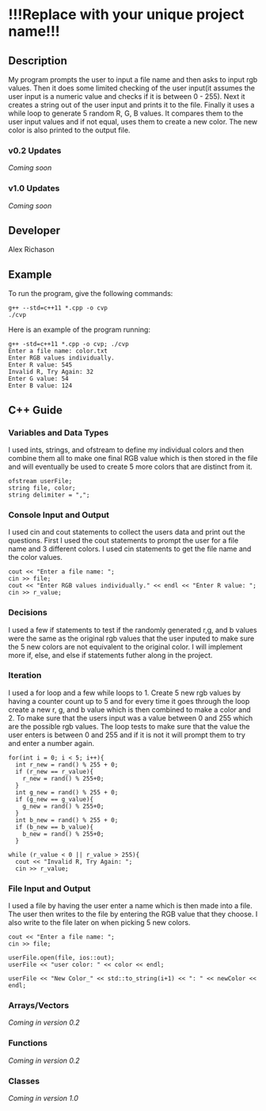 # !!!Replace with your unique project name!!!

## Description

My program prompts the user to input a file name and then asks to input rgb values. 
Then it does some limited checking of the user input(it assumes the user input is a numeric value and checks if it is between 0 - 255). 
Next it creates a string out of the user input and prints it to the file.
Finally it uses a while loop to generate 5 random R, G, B values. It compares them to the user input values and if not equal, uses them to create a new color. The new color is also printed to the output file.


### v0.2 Updates

*Coming soon*

### v1.0 Updates

*Coming soon*


## Developer

Alex Richason

## Example

To run the program, give the following commands:

```
g++ --std=c++11 *.cpp -o cvp
./cvp
```

Here is an example of the program running:

```
g++ -std=c++11 *.cpp -o cvp; ./cvp
Enter a file name: color.txt
Enter RGB values individually.
Enter R value: 545
Invalid R, Try Again: 32
Enter G value: 54
Enter B value: 124

```

## C++ Guide

### Variables and Data Types

I used ints, strings, and ofstream to define my individual colors and then combine them all to make one final RGB value which is then stored in the file and will eventually be used to create 5 more colors that are distinct from it.
```
ofstream userFile;
string file, color;
string delimiter = ",";
```
### Console Input and Output

I used cin and cout statements to collect the users data and print out the questions. First I used the cout statements to prompt the user for a file name and 3 different colors. I used cin statements to get the file name and the color values.

```
cout << "Enter a file name: ";
cin >> file;
cout << "Enter RGB values individually." << endl << "Enter R value: ";
cin >> r_value;
```

### Decisions

I used a few if statements to test if the randomly generated r,g, and b values were the same as the original rgb values that the user inputed to make sure the 5 new colors are not equivalent to the original color. I will implement more if, else, and else if statements futher along in the project. 

### Iteration

I used a for loop and a few while loops to 1. Create 5 new rgb values by having a counter count up to 5 and for every time it goes through the loop create a new r, g, and b value which is then combined to make a color and 2. To make sure that the users input was a value between 0 and 255 which are the possible rgb values. The loop tests to make sure that the value the user enters is between 0 and 255 and if it is not it will prompt them to try and enter a number again.
```
for(int i = 0; i < 5; i++){
  int r_new = rand() % 255 + 0;
  if (r_new == r_value){
    r_new = rand() % 255+0;
  }
  int g_new = rand() % 255 + 0;
  if (g_new == g_value){
    g_new = rand() % 255+0;
  }
  int b_new = rand() % 255 + 0;
  if (b_new == b_value){
    b_new = rand() % 255+0;
  }
```
```
while (r_value < 0 || r_value > 255){
  cout << "Invalid R, Try Again: ";
  cin >> r_value;
```

### File Input and Output

I used a file by having the user enter a name which is then made into a file. The user then writes to the file by entering the RGB value that they choose. I also write to the file later on when picking 5 new colors.
```
cout << "Enter a file name: ";
cin >> file;
```
```
userFile.open(file, ios::out);
userFile << "user color: " << color << endl;
```
```
userFile << "New Color_" << std::to_string(i+1) << ": " << newColor << endl;
```

### Arrays/Vectors

*Coming in version 0.2*

### Functions

*Coming in version 0.2*

### Classes

*Coming in version 1.0*
